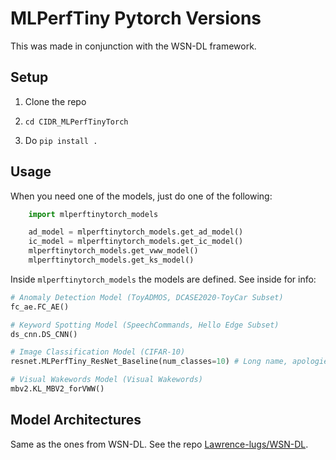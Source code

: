 # MLPerfTiny Pytorch Versions

This was made in conjunction with the WSN-DL framework.

## Setup

1. Clone the repo

2. `cd CIDR_MLPerfTinyTorch`

3. Do `pip install .`

## Usage

When you need one of the models, just do one of the following:

```Python
    import mlperftinytorch_models

    ad_model = mlperftinytorch_models.get_ad_model()
    ic_model = mlperftinytorch_models.get_ic_model()
    mlperftinytorch_models.get_vww_model()
    mlperftinytorch_models.get_ks_model()
```

Inside `mlperftinytorch_models` the models are defined. See inside for info:

```Python
# Anomaly Detection Model (ToyADMOS, DCASE2020-ToyCar Subset)
fc_ae.FC_AE()

# Keyword Spotting Model (SpeechCommands, Hello Edge Subset)
ds_cnn.DS_CNN()

# Image Classification Model (CIFAR-10)
resnet.MLPerfTiny_ResNet_Baseline(num_classes=10) # Long name, apologies.

# Visual Wakewords Model (Visual Wakewords)
mbv2.KL_MBV2_forVWW()
```

## Model Architectures

Same as the ones from WSN-DL. See the repo [Lawrence-lugs/WSN-DL](https://github.com/Lawrence-lugs/cidr-ufl).


